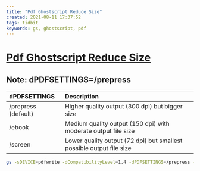 ```yaml
---
title: "Pdf Ghostscript Reduce Size"
created: 2021-08-11 17:37:52
tags: tidbit
keywords: gs, ghostscript, pdf
---
```


# [Pdf Ghostscript Reduce Size](https://itsfoss.com/compress-pdf-linux/)

## **Note**: dPDFSETTINGS=/prepress

| dPDFSETTINGS | Description |
| :----------- | :---------- |
| /prepress (default) | Higher quality output (300 dpi) but bigger size |
| /ebook | Medium quality output (150 dpi) with moderate output file size |
| /screen | Lower quality output (72 dpi) but smallest possible output file size |

```bash
gs -sDEVICE=pdfwrite -dCompatibilityLevel=1.4 -dPDFSETTINGS=/prepress -dNOPAUSE -dQUIET -dBATCH -sOutputFile=compressed_PDF_file.pdf input_PDF_file.pdf
```
